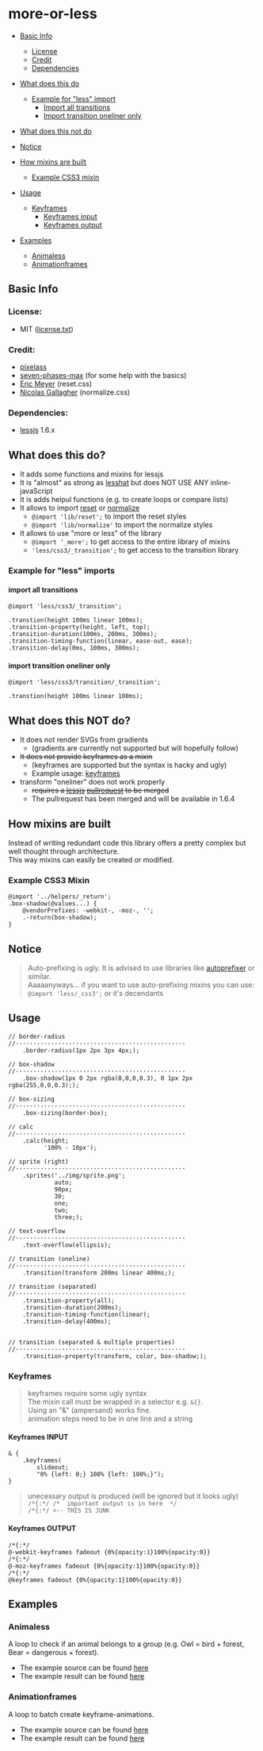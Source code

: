 # more-or-less

* [Basic Info](#basic-info)
    * [License](#license)
    * [Credit](#credit)
    * [Dependencies](#dependencies)
* [What does this do](#what-does-this-do)
    * [Example for "less" import](#example-for-less-imports)
        * [Import all transitions](#import-all-transitions)
        * [Import transition oneliner only](#import-transition-oneliner-only)

* [What does this not do](#what-does-this-not-do)
* [Notice](#notice)
* [How mixins are built](#how-mixins-are-built)
    * [Example CSS3 mixin](#example-css3-mixin)
* [Usage](#usage)
    * [Keyframes](#keyframes)
        * [Keyframes input](#keyframes-input)
        * [Keyframes output](#keyframes-output)
* [Examples](#examples)
    * [Animaless](#animaless)
    * [Animationframes](#animationframes)



## Basic Info
### License:

* MIT ([license.txt][0])

### Credit:

* [pixelass][1]
* [seven-phases-max][2] (for some help with the basics)
* [Eric Meyer][9] (reset.css)
* [Nicolas Gallagher][10] (normalize.css)

### Dependencies:

* [lessjs][4] 1.6.x

## What does this do?

* It adds some functions and mixins for lessjs
* It is "almost" as strong as [lesshat][3] but does NOT USE ANY inline-javaScript
* It is adds helpul functions (e.g. to create loops or compare lists)
* It allows to import [reset][7] or [normalize][8]
    * `@import 'lib/reset';` to import the reset styles
    * `@import 'lib/normalize'` to import the normalize styles
* It allows to use "more or less" of the library
    * `@import '_more';` to get access to the entire library of mixins
    * `'less/css3/_transition';` to get access to the transition library

### Example for "less" imports

#### import all transitions

```less
@import 'less/css3/_transition';

.transtion(height 100ms linear 100ms);
.transition-property(height, left, top);
.transition-duration(100ms, 200ms, 300ms);
.transition-timing-function(linear, ease-out, ease);
.transition-delay(0ms, 100ms, 300ms);
```

#### import transition oneliner only

```less
@import 'less/css3/transition/_transition';

.transtion(height 100ms linear 100ms);
```

## What does this NOT do?

* It does not render SVGs from gradients
    * (gradients are currently not supported but will hopefully follow)
* <del>It does not provide keyframes as a mixin</del>
    * (keyframes are supported but the syntax is hacky and ugly)
    * Example usage: [keyframes](#keyframes)
* transform "oneliner" does not work properly
    * <del>requires a [lessjs][4] [pullrequest][5] to be merged</del>
    * The pullrequest has been merged and will be available in 1.6.4

## How mixins are built

Instead of writing redundant code this library offers a pretty complex but well thought through architecture.  
This way mixins can easily be created or modified.

### Example CSS3 Mixin

```less
@import '../helpers/_return';
.box-shadow(@values...) {
    @vendorPrefixes: -webkit-, -moz-, '';
    .-return(box-shadow);
}
```

## Notice

> Auto-prefixing is ugly. It is advised to use libraries like [autoprefixer][6] or similar.  
>  Aaaaanyways... if you want to use auto-prefixing mixins you can use:  
>  `@import 'less/_css3';` or it's decendants  

## Usage

```less
// border-radius
//················································
    .border-radius(1px 2px 3px 4px;);

// box-shadow
//················································
    .box-shadow(1px 0 2px rgba(0,0,0,0.3), 0 1px 2px rgba(255,0,0,0.3););

// box-sizing
//················································
    .box-sizing(border-box);

// calc
//················································
    .calc(height;
          '100% - 10px');

// sprite (right)
//················································
    .sprites('../img/sprite.png';
             auto;
             90px;
             30;
             one;
             two;
             three;);

// text-overflow
//················································
    .text-overflow(ellipsis);

// transition (oneline)
//················································
    .transition(transform 200ms linear 400ms;);

// transition (separated)
//················································
    .transition-property(all);
    .transition-duration(200ms);
    .transition-timing-function(linear);
    .transition-delay(400ms);


// transition (separated & multiple properties)
//················································
    .transition-property(transform, color, box-shadow;);
```

### Keyframes

> keyframes require some ugly syntax  
> The mixin call must be wrapped in a selector e.g. `&{}`.  
> Using an "&" (ampersand) works fine.  
> animation steps need to be in one line and a string


#### Keyframes INPUT

```less
& {
    .keyframes(
        slideout;
        "0% {left: 0;} 100% {left: 100%;}");
}
```
> unecessary output is produced (will be ignored but it looks ugly)  
> `/*{:*/ /*  important output is in here  */`  
> `/*{:*/ <-- THIS IS JUNK`

#### Keyframes OUTPUT

```less
/*{:*/ 
@-webkit-keyframes fadeout {0%{opacity:1}100%{opacity:0}}
/*{:*/ 
@-moz-keyframes fadeout {0%{opacity:1}100%{opacity:0}}
/*{:*/ 
@keyframes fadeout {0%{opacity:1}100%{opacity:0}}
```

## Examples

### Animaless

A loop to check if an animal belongs to a group (e.g. Owl = bird + forest, Bear = dangerous + forest).

* The example source can be found [here][11]
* The example result can be found [here][12]

### Animationframes

A loop to batch create keyframe-animations.

* The example source can be found [here][13]
* The example result can be found [here][14]


 [0]:  https://github.com/pixelass/more-or-less/blob/master/license.txt
 [1]:  https://github.com/pixelass
 [2]:  https://github.com/seven-phases-max
 [3]:  https://github.com/csshat/lesshat
 [4]:  https://github.com/less/less.js
 [5]:  https://github.com/less/less.js/pull/1788
 [6]:  https://github.com/ai/autoprefixer
 [7]:  http://meyerweb.com/eric/tools/css/reset/
 [8]:  https://github.com/necolas/normalize.css/
 [9]:  http://meyerweb.com/
 [10]: https://github.com/necolas
 [11]: https://github.com/pixelass/more-or-less/blob/master/examples/less/animaless.less
 [12]: http://pixelass.github.io/more-or-less/examples/animaless.html
 [13]: https://github.com/pixelass/more-or-less/blob/master/examples/less/animationframes.less
 [14]: http://pixelass.github.io/more-or-less/examples/animationframes.html